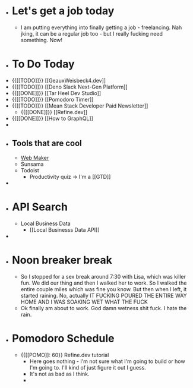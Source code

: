 - # Let's get a job today
    - I am putting everything into finally getting a job - freelancing. Nah jking, it can be a regular job too - but I really fucking need something. Now!
- # To Do Today
- {{[[TODO]]}} [[GeauxWeisbeck4.dev]]
- {{[[TODO]]}} [[Deno Slack Next-Gen Platform]]
- {{[[DONE]]}} [[Tar Heel Dev Studio]]
- {{[[TODO]]}} [[Pomodoro Timer]]
- {{[[TODO]]}} [[Mean Stack Developer Paid Newsletter]]
    - {{[[DONE]]}} [[Refine.dev]]
- {{[[DONE]]}} [[How to GraphQL]]
- 
- ## Tools that are cool
    - [Web Maker](https://webmaker.app/)
    - Sunsama
    - Todoist
        - Productivity quiz -> I'm a [[GTD]]
- 
- # API Search
    - Local Business Data
        - [[Local Businesss Data API]]
- 
- # Noon breaker break
    - So I stopped for a sex break around 7:30 with Lisa, which was killer fun. We did our thing and then I walked her to work. So I walked the entire couple miles which was fine you know. But then when I left, it started raining. No, actually IT FUCKING POURED THE ENTIRE WAY HOME AND I WAS SOAKING WET WHAT THE FUCK 
    - Ok finally am about to work. God damn wetness shit fuck. I hate the rain.
- # Pomodoro Schedule
    - {{[[POMO]]: 60}} Refine.dev tutorial
        - Here goes nothing - I'm not sure what I'm going to build or how I'm going to. I'll kind of just figure it out I guess.
        - It's not as bad as I think.
        - 
